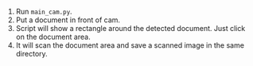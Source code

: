 1. Run `main_cam.py`.
2. Put a document in front of cam.
3. Script will show a rectangle around the detected document. Just click on the document area.
4. It will scan the document area and save a scanned image in the same directory.
